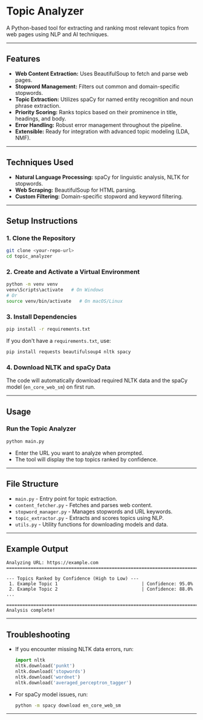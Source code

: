# Topic Analyzer

A Python-based tool for extracting and ranking most relevant topics from web pages using NLP and AI techniques.

---

## Features

- **Web Content Extraction:** Uses BeautifulSoup to fetch and parse web pages.
- **Stopword Management:** Filters out common and domain-specific stopwords.
- **Topic Extraction:** Utilizes spaCy for named entity recognition and noun phrase extraction.
- **Priority Scoring:** Ranks topics based on their prominence in title, headings, and body.
- **Error Handling:** Robust error management throughout the pipeline.
- **Extensible:** Ready for integration with advanced topic modeling (LDA, NMF).

---

## Techniques Used

- **Natural Language Processing:** spaCy for linguistic analysis, NLTK for stopwords.
- **Web Scraping:** BeautifulSoup for HTML parsing.
- **Custom Filtering:** Domain-specific stopword and keyword filtering.

---

## Setup Instructions

### 1. Clone the Repository

```sh
git clone <your-repo-url>
cd topic_analyzer
```

### 2. Create and Activate a Virtual Environment

```sh
python -m venv venv
venv\Scripts\activate   # On Windows
# Or
source venv/bin/activate   # On macOS/Linux
```

### 3. Install Dependencies

```sh
pip install -r requirements.txt
```

If you don't have a `requirements.txt`, use:

```sh
pip install requests beautifulsoup4 nltk spacy
```

### 4. Download NLTK and spaCy Data

The code will automatically download required NLTK data and the spaCy model (`en_core_web_sm`) on first run.

---

## Usage

### Run the Topic Analyzer

```sh
python main.py
```

- Enter the URL you want to analyze when prompted.
- The tool will display the top topics ranked by confidence.

---

## File Structure

- `main.py` - Entry point for topic extraction.
- `content_fetcher.py` - Fetches and parses web content.
- `stopword_manager.py` - Manages stopwords and URL keywords.
- `topic_extractor.py` - Extracts and scores topics using NLP.
- `utils.py` - Utility functions for downloading models and data.

---

## Example Output

```
Analyzing URL: https://example.com
================================================================================

--- Topics Ranked by Confidence (High to Low) ---
 1. Example Topic 1                               | Confidence: 95.0%
 2. Example Topic 2                               | Confidence: 88.0%
...

================================================================================
Analysis complete!
```

---

## Troubleshooting

- If you encounter missing NLTK data errors, run:
  ```python
  import nltk
  nltk.download('punkt')
  nltk.download('stopwords')
  nltk.download('wordnet')
  nltk.download('averaged_perceptron_tagger')
  ```
- For spaCy model issues, run:
  ```sh
  python -m spacy download en_core_web_sm
  ```

---
